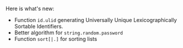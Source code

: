 Here is what's new:
* Function ```id.ulid``` generating Universally Unique Lexicographically Sortable Identifiers.
* Better algorithm for ```string.random.password```
* Function ```sort[|.]``` for sorting lists
